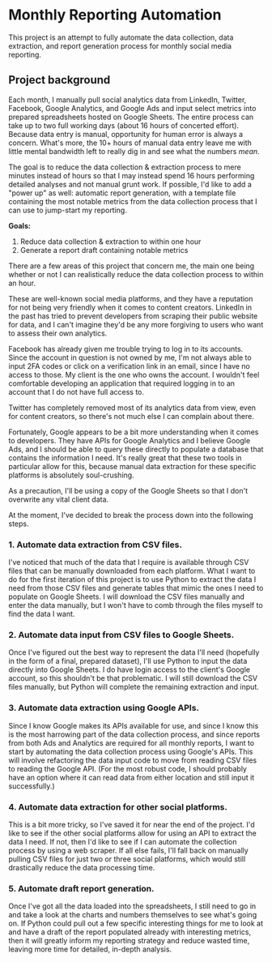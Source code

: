 # Monthly Reporting Automation

This project is an attempt to fully automate the data collection, data extraction, and report generation process for monthly social media reporting.

## Project background

Each month, I manually pull social analytics data from LinkedIn, Twitter, Facebook, Google Analytics, and Google Ads and input select metrics into prepared spreadsheets hosted on Google Sheets. The entire process can take up to two full working days (about 16 hours of concerted effort). Because data entry is manual, opportunity for human error is always a concern. What's more, the 10+ hours of manual data entry leave me with little mental bandwidth left to really dig in and see what the numbers *mean*.

The goal is to reduce the data collection & extraction process to mere minutes instead of hours so that I may instead spend 16 hours performing detailed analyses and not manual grunt work. If possible, I'd like to add a "power up" as well: automatic report generation, with a template file containing the most notable metrics from the data collection process that I can use to jump-start my reporting.

**Goals:**

1. Reduce data collection & extraction to within one hour
2. Generate a report draft containing notable metrics

There are a few areas of this project that concern me, the main one being whether or not I can realistically reduce the data collection process to within an hour.

These are well-known social media platforms, and they have a reputation for not being very friendly when it comes to content creators. LinkedIn in the past has tried to prevent developers from scraping their public website for data, and I can't imagine they'd be any more forgiving to users who want to assess their own analytics.

Facebook has already given me trouble trying to log in to its accounts. Since the account in question is not owned by me, I'm not always able to input 2FA codes or click on a verification link in an email, since I have no access to those. My client is the one who owns the account. I wouldn't feel comfortable developing an application that required logging in to an account that I do not have full access to.

Twitter has completely removed most of its analytics data from view, even for content creators, so there's not much else I can complain about there.

Fortunately, Google appears to be a bit more understanding when it comes to developers. They have APIs for Google Analytics and I believe Google Ads, and I should be able to query these directly to populate a database that contains the information I need. It's really great that these two tools in particular allow for this, because manual data extraction for these specific platforms is absolutely soul-crushing.

As a precaution, I'll be using a copy of the Google Sheets so that I don't overwrite any vital client data.

At the moment, I've decided to break the process down into the following steps.

### 1. Automate data extraction from CSV files.

I've noticed that much of the data that I require is available through CSV files that can be manually downloaded from each platform. What I want to do for the first iteration of this project is to use Python to extract the data I need from those CSV files and generate tables that mimic the ones I need to populate on Google Sheets. I will download the CSV files manually and enter the data manually, but I won't have to comb through the files myself to find the data I want.

### 2. Automate data input from CSV files to Google Sheets.

Once I've figured out the best way to represent the data I'll need (hopefully in the form of a final, prepared dataset), I'll use Python to input the data directly into Google Sheets. I do have login access to the client's Google account, so this shouldn't be that problematic. I will still download the CSV files manually, but Python will complete the remaining extraction and input.

### 3. Automate data extraction using Google APIs.

Since I know Google makes its APIs available for use, and since I know this is the most harrowing part of the data collection process, and since reports from both Ads and Analytics are required for all monthly reports, I want to start by automating the data collection process using Google's APIs. This will involve refactoring the data input code to move from reading CSV files to reading the Google API. (For the most robust code, I should probably have an option where it can read data from either location and still input it successfully.)

### 4. Automate data extraction for other social platforms.

This is a bit more tricky, so I've saved it for near the end of the project. I'd like to see if the other social platforms allow for using an API to extract the data I need. If not, then I'd like to see if I can automate the collection process by using a web scraper. If all else fails, I'll fall back on manually pulling CSV files for just two or three social platforms, which would still drastically reduce the data processing time.

### 5. Automate draft report generation.

Once I've got all the data loaded into the spreadsheets, I still need to go in and take a look at the charts and numbers themselves to see what's going on. If Python could pull out a few specific interesting things for me to look at and have a draft of the report populated already with interesting metrics, then it will greatly inform my reporting strategy and reduce wasted time, leaving more time for detailed, in-depth analysis.

